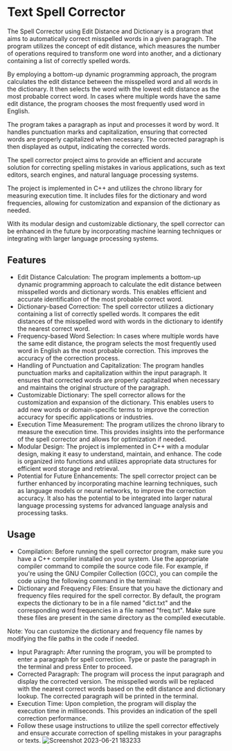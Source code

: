 
# Text Spell Corrector

The Spell Corrector using Edit Distance and Dictionary is a program that aims to automatically correct misspelled words in a given paragraph. The program utilizes the concept of edit distance, which measures the number of operations required to transform one word into another, and a dictionary containing a list of correctly spelled words.

By employing a bottom-up dynamic programming approach, the program calculates the edit distance between the misspelled word and all words in the dictionary. It then selects the word with the lowest edit distance as the most probable correct word. In cases where multiple words have the same edit distance, the program chooses the most frequently used word in English.

The program takes a paragraph as input and processes it word by word. It handles punctuation marks and capitalization, ensuring that corrected words are properly capitalized when necessary. The corrected paragraph is then displayed as output, indicating the corrected words.

The spell corrector project aims to provide an efficient and accurate solution for correcting spelling mistakes in various applications, such as text editors, search engines, and natural language processing systems.

The project is implemented in C++ and utilizes the chrono library for measuring execution time. It includes files for the dictionary and word frequencies, allowing for customization and expansion of the dictionary as needed.

With its modular design and customizable dictionary, the spell corrector can be enhanced in the future by incorporating machine learning techniques or integrating with larger language processing systems.


## Features

- Edit Distance Calculation: The program implements a bottom-up dynamic programming approach to calculate the edit distance between misspelled words and dictionary words. This enables efficient and accurate identification of the most probable correct word.
- Dictionary-based Correction: The spell corrector utilizes a dictionary containing a list of correctly spelled words. It compares the edit distances of the misspelled word with words in the dictionary to identify the nearest correct word.
- Frequency-based Word Selection: In cases where multiple words have the same edit distance, the program selects the most frequently used word in English as the most probable correction. This improves the accuracy of the correction process.
- Handling of Punctuation and Capitalization: The program handles punctuation marks and capitalization within the input paragraph. It ensures that corrected words are properly capitalized when necessary and maintains the original structure of the paragraph.
- Customizable Dictionary: The spell corrector allows for the customization and expansion of the dictionary. This enables users to add new words or domain-specific terms to improve the correction accuracy for specific applications or industries.
- Execution Time Measurement: The program utilizes the chrono library to measure the execution time. This provides insights into the performance of the spell corrector and allows for optimization if needed.
- Modular Design: The project is implemented in C++ with a modular design, making it easy to understand, maintain, and enhance. The code is organized into functions and utilizes appropriate data structures for efficient word storage and retrieval.
- Potential for Future Enhancements: The spell corrector project can be further enhanced by incorporating machine learning techniques, such as language models or neural networks, to improve the correction accuracy. It also has the potential to be integrated into larger natural language processing systems for advanced language analysis and processing tasks.


## Usage 
- Compilation: Before running the spell corrector program, make sure you have a C++ compiler installed on your system. Use the appropriate compiler command to compile the source code file. For example, if you're using the GNU Compiler Collection (GCC), you can compile the code using the following command in the terminal:
- Dictionary and Frequency Files: Ensure that you have the dictionary and frequency files required for the spell corrector. By default, the program expects the dictionary to be in a file named "dict.txt" and the corresponding word frequencies in a file named "freq.txt". Make sure these files are present in the same directory as the compiled executable.

Note: You can customize the dictionary and frequency file names by modifying the file paths in the code if needed.
- Input Paragraph: After running the program, you will be prompted to enter a paragraph for spell correction. Type or paste the paragraph in the terminal and press Enter to proceed.
- Corrected Paragraph: The program will process the input paragraph and display the corrected version. The misspelled words will be replaced with the nearest correct words based on the edit distance and dictionary lookup. The corrected paragraph will be printed in the terminal.
- Execution Time: Upon completion, the program will display the execution time in milliseconds. This provides an indication of the spell correction performance.
- Follow these usage instructions to utilize the spell corrector effectively and ensure accurate correction of spelling mistakes in your paragraphs or texts.
![Screenshot 2023-06-21 183233](https://github.com/SwapnilGavali295/Text-Spell-Corrector/assets/137003175/41b844dc-a85a-4daa-a1db-68f4eef21242)
